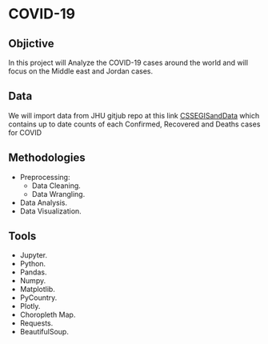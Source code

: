 # COVID-19
## Objictive 
In this project will Analyze the COVID-19 cases around the world and will focus on the Middle east and Jordan cases.

## Data
We will import data from JHU gitjub repo at this link [CSSEGISandData](https://github.com/CSSEGISandData/COVID-19) which contains up to date counts of each Confirmed, Recovered and Deaths cases for COVID

## Methodologies
- Preprocessing:
  - Data Cleaning. 
  - Data Wrangling.
- Data Analysis.
- Data Visualization.

## Tools
- Jupyter.
- Python.
- Pandas.
- Numpy.
- Matplotlib.
- PyCountry.
- Plotly.
- Choropleth Map.
- Requests.
- BeautifulSoup.
